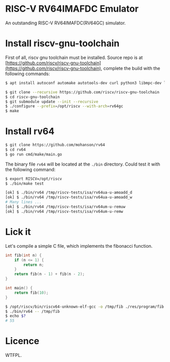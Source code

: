 # RISC-V RV64IMAFDC Emulator

An outstanding RISC-V RV64IMAFDC(RV64GC) simulator.

# Install riscv-gnu-toolchain

First of all, riscv gnu toolchain must be installed. Source repo is at [https://github.com/riscv/riscv-gnu-toolchain](https://github.com/riscv/riscv-gnu-toolchain), complete the build with the following commands:

```sh
$ apt install autoconf automake autotools-dev curl python3 libmpc-dev libmpfr-dev libgmp-dev gawk build-essential bison flex texinfo gperf libtool patchutils bc zlib1g-dev libexpat1-dev
```

```sh
$ git clone --recursive https://github.com/riscv/riscv-gnu-toolchain
$ cd riscv-gnu-toolchain
$ git submodule update --init --recursive
$ ./configure --prefix=/opt/riscv --with-arch=rv64gc
$ make
```

# Install rv64

```sh
$ git clone https://github.com/mohanson/rv64
$ cd rv64
$ go run cmd/make/main.go
```

The binary file `rv64` will be located at the `./bin` directory. Could test it with the following command:

```sh
$ export RISCV=/opt/riscv
$ ./bin/make test

[ok] $ ./bin/rv64 /tmp/riscv-tests/isa/rv64ua-u-amoadd_d
[ok] $ ./bin/rv64 /tmp/riscv-tests/isa/rv64ua-u-amoadd_w
# Many lines ...
[ok] $ ./bin/rv64 /tmp/riscv-tests/isa/rv64um-u-remuw
[ok] $ ./bin/rv64 /tmp/riscv-tests/isa/rv64um-u-remw
```

# Lick it

Let's compile a simple C file, which implements the fibonacci function.

```c
int fib(int n) {
    if (n <= 1) {
        return n;
    }
    return fib(n - 1) + fib(n - 2);
}

int main() {
    return fib(10);
}
```

```sh
$ /opt/riscv/bin/riscv64-unknown-elf-gcc -o /tmp/fib ./res/program/fib.c
$ ./bin/rv64 -- /tmp/fib
$ echo $?
# 55
```

# Licence

WTFPL.
